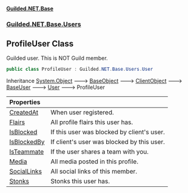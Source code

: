
#### [Guilded.NET.Base](index 'index')
### [Guilded.NET.Base.Users](index#Guilded_NET_Base_Users 'Guilded.NET.Base.Users')
## ProfileUser Class
Guilded user. This is NOT Guild member.  
```csharp
public class ProfileUser : Guilded.NET.Base.Users.User
```

Inheritance [System.Object](https://docs.microsoft.com/en-us/dotnet/api/System.Object 'System.Object') &#129106; [BaseObject](BaseObject 'Guilded.NET.Base.BaseObject') &#129106; [ClientObject](ClientObject 'Guilded.NET.Base.ClientObject') &#129106; [BaseUser](BaseUser 'Guilded.NET.Base.Users.BaseUser') &#129106; [User](User 'Guilded.NET.Base.Users.User') &#129106; ProfileUser  

| Properties | |
| :--- | :--- |
| [CreatedAt](ProfileUser_CreatedAt 'Guilded.NET.Base.Users.ProfileUser.CreatedAt') | When user registered.<br/> |
| [Flairs](ProfileUser_Flairs 'Guilded.NET.Base.Users.ProfileUser.Flairs') | All profile flairs this user has.<br/> |
| [IsBlocked](ProfileUser_IsBlocked 'Guilded.NET.Base.Users.ProfileUser.IsBlocked') | If this user was blocked by client's user.<br/> |
| [IsBlockedBy](ProfileUser_IsBlockedBy 'Guilded.NET.Base.Users.ProfileUser.IsBlockedBy') | If client's user was blocked by this user.<br/> |
| [IsTeammate](ProfileUser_IsTeammate 'Guilded.NET.Base.Users.ProfileUser.IsTeammate') | If the user shares a team with you.<br/> |
| [Media](ProfileUser_Media 'Guilded.NET.Base.Users.ProfileUser.Media') | All media posted in this profile.<br/> |
| [SocialLinks](ProfileUser_SocialLinks 'Guilded.NET.Base.Users.ProfileUser.SocialLinks') | All social links of this member.<br/> |
| [Stonks](ProfileUser_Stonks 'Guilded.NET.Base.Users.ProfileUser.Stonks') | Stonks this user has.<br/> |

